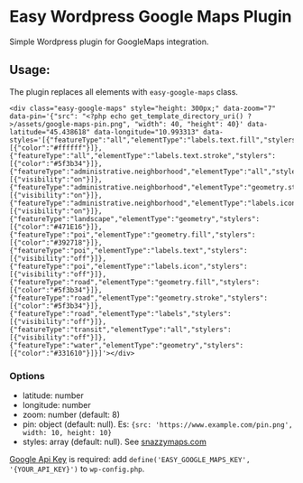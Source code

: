 # Easy Wordpress Google Maps Plugin

Simple Wordpress plugin for GoogleMaps integration.

## Usage:

The plugin replaces all elements with `easy-google-maps` class.
```
<div class="easy-google-maps" style="height: 300px;" data-zoom="7" data-pin='{"src": "<?php echo get_template_directory_uri() ?>/assets/google-maps-pin.png", "width": 40, "height": 40}' data-latitude="45.438618" data-longitude="10.993313" data-styles='[{"featureType":"all","elementType":"labels.text.fill","stylers":[{"color":"#ffffff"}]},{"featureType":"all","elementType":"labels.text.stroke","stylers":[{"color":"#5f3b34"}]},{"featureType":"administrative.neighborhood","elementType":"all","stylers":[{"visibility":"on"}]},{"featureType":"administrative.neighborhood","elementType":"geometry.stroke","stylers":[{"visibility":"on"}]},{"featureType":"administrative.neighborhood","elementType":"labels.icon","stylers":[{"visibility":"on"}]},{"featureType":"landscape","elementType":"geometry","stylers":[{"color":"#471E16"}]},{"featureType":"poi","elementType":"geometry.fill","stylers":[{"color":"#392718"}]},{"featureType":"poi","elementType":"labels.text","stylers":[{"visibility":"off"}]},{"featureType":"poi","elementType":"labels.icon","stylers":[{"visibility":"off"}]},{"featureType":"road","elementType":"geometry.fill","stylers":[{"color":"#5f3b34"}]},{"featureType":"road","elementType":"geometry.stroke","stylers":[{"color":"#5f3b34"}]},{"featureType":"road","elementType":"labels","stylers":[{"visibility":"off"}]},{"featureType":"transit","elementType":"all","stylers":[{"visibility":"off"}]},{"featureType":"water","elementType":"geometry","stylers":[{"color":"#331610"}]}]'></div>
```
### Options
- latitude: number
- longitude: number
- zoom: number (default: 8)
- pin: object (default: null). Es: `{src: 'https://www.example.com/pin.png', width: 10, height: 10}`
- styles: array (default: null). See [snazzymaps.com](https://www.snazzymaps.com)

[Google Api Key](https://console.developers.google.com/) is required: add `define('EASY_GOOGLE_MAPS_KEY', '{YOUR_API_KEY}')` to `wp-config.php`.

